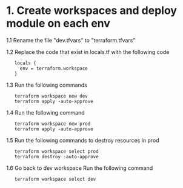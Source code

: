 # 1. Create workspaces and deploy module on each env
1.1 Rename the file "dev.tfvars" to "terraform.tfvars"

1.2 Replace the code that exist in locals.tf with the following code
```
   locals {
     env = terraform.workspace
   }
```
1.3 Run the following commands
```
   terraform workspace new dev
   terraform apply -auto-approve
```

1.4 Run the following command
```
   terraform workspace new prod
   terraform apply -auto-approve
```

1.5 Run the following commands to destroy resources in prod
```
   terraform workspace select prod
   terraform destroy -auto-approve
```

1.6 Go back to dev workspace
Run the following command
```
   terraform workspace select dev
```